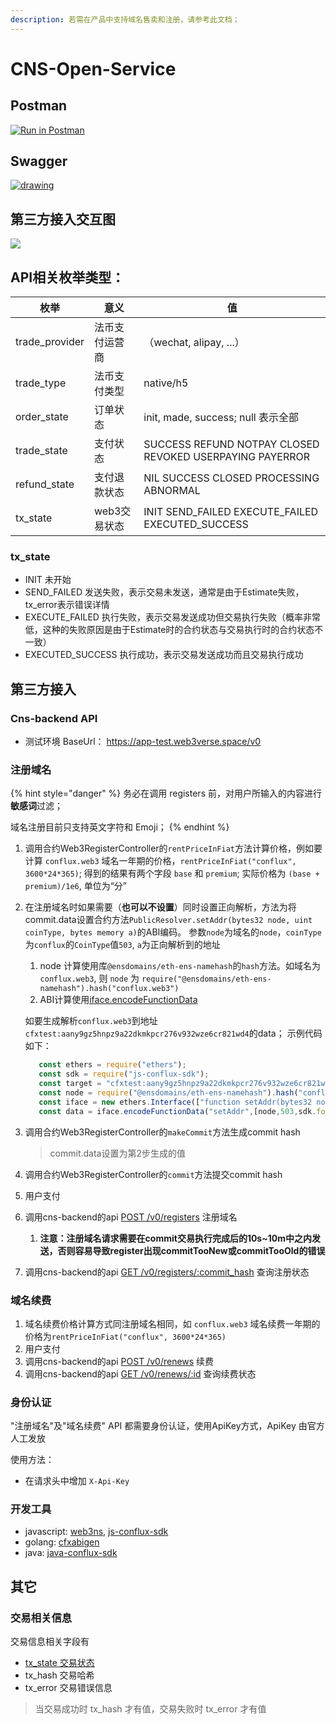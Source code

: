 ```yaml
---
description: 若需在产品中支持域名售卖和注册，请参考此文档；
---
```


# CNS-Open-Service

## Postman

[![Run in Postman](https://run.pstmn.io/button.svg)](https://app.getpostman.com/run-collection/22322698-cd32951a-a24f-4fd5-a9fb-2e26f057532c?action=collection%2Ffork\&collection-url=entityId%3D22322698-cd32951a-a24f-4fd5-a9fb-2e26f057532c%26entityType%3Dcollection%26workspaceId%3D0df0c5b3-6c0a-47ee-ab26-8ba0139261e4)

## Swagger

[![drawing](https://static1.smartbear.co/swagger/media/assets/images/swagger\_logo.svg)](http://101.42.88.184/swagger/cns-backend/)

## 第三方接入交互图

![](https://note.youdao.com/yws/api/personal/file/WEB3b48793e4e39f246359a449cbdecc7eb?method=download\&shareKey=7747d123352bb7fbd4f1273639661bac)

## API相关枚举类型：

| 枚举            | 意义           | 值                                                       |
| --------------- | -------------- | -------------------------------------------------------- |
| trade\_provider | 法币支付运营商 | （wechat, alipay, ...）                                  |
| trade\_type     | 法币支付类型   | native/h5                                                |
| order\_state    | 订单状态       | init, made, success; null 表示全部                       |
| trade\_state    | 支付状态       | SUCCESS REFUND NOTPAY CLOSED REVOKED USERPAYING PAYERROR |
| refund\_state   | 支付退款状态   | NIL SUCCESS CLOSED PROCESSING ABNORMAL                   |
| tx\_state       | web3交易状态   | INIT SEND\_FAILED EXECUTE\_FAILED EXECUTED\_SUCCESS      |

### tx\_state

* INIT 未开始
* SEND\_FAILED 发送失败，表示交易未发送，通常是由于Estimate失败，tx\_error表示错误详情
* EXECUTE\_FAILED 执行失败，表示交易发送成功但交易执行失败（概率非常低，这种的失败原因是由于Estimate时的合约状态与交易执行时的合约状态不一致）
* EXECUTED\_SUCCESS 执行成功，表示交易发送成功而且交易执行成功

## 第三方接入

### Cns-backend API

* 测试环境 BaseUrl： https://app-test.web3verse.space/v0
### 注册域名

{% hint style="danger" %}
务必在调用 registers 前，对用户所输入的内容进行**敏感词**过滤；

域名注册目前只支持英文字符和 Emoji；
{% endhint %}

1. 调用合约Web3RegisterController的`rentPriceInFiat`方法计算价格，例如要计算 `conflux.web3` 域名一年期的价格，`rentPriceInFiat("conflux", 3600*24*365)`; 得到的结果有两个字段 `base` 和 `premium`; 实际价格为 `(base + premium)/1e6`, 单位为“分”
2. 在注册域名时如果需要（**也可以不设置**）同时设置正向解析，方法为将commit.data设置合约方法`PublicResolver.setAddr(bytes32 node, uint coinType, bytes memory a)`的ABI编码。 参数`node`为域名的`node`，`coinType`为`conflux`的`CoinType`值`503`, `a`为正向解析到的地址
   1. node 计算使用库`@ensdomains/eth-ens-namehash`的`hash`方法。如域名为 `conflux.web3`, 则 `node` 为 `require("@ensdomains/eth-ens-namehash").hash("conflux.web3") `
   2. ABI计算使用[iface.encodeFunctionData](https://docs.ethers.org/v5/api/utils/abi/interface/#Interface--encoding)

   如要生成解析`conflux.web3`到地址`cfxtest:aany9gz5hnpz9a22dkmkpcr276v932wze6cr821wd4`的data； 示例代码如下：
   ```js
      const ethers = require("ethers");
      const sdk = require("js-conflux-sdk");
      const target = "cfxtest:aany9gz5hnpz9a22dkmkpcr276v932wze6cr821wd4"; // 要正向解析到的地址
      const node = require("@ensdomains/eth-ens-namehash").hash("conflux.web3");
      const iface = new ethers.Interface(["function setAddr(bytes32 node, uint coinType, bytes memory a)"]);
      const data = iface.encodeFunctionData("setAddr",[node,503,sdk.format.hexAddress(target)])
   ```

3.  调用合约Web3RegisterController的`makeCommit`方法生成commit hash
    > commit.data设置为第2步生成的值
4. 调用合约Web3RegisterController的`commit`方法提交commit hash
5. 用户支付
6. 调用cns-backend的api [POST /v0/registers](http://101.42.88.184:8090/swagger\_ui\_dist/#/Registers/MakeRegisterOrder) 注册域名
   1. **注意：注册域名请求需要在commit交易执行完成后的10s~10m中之内发送，否则容易导致register出现commitTooNew或commitTooOld的错误**
7. 调用cns-backend的api [GET /v0/registers/:commit\_hash](http://101.42.88.184:8090/swagger\_ui\_dist/#/Registers/Register) 查询注册状态

### 域名续费

1. 域名续费价格计算方式同注册域名相同，如 `conflux.web3` 域名续费一年期的价格为`rentPriceInFiat("conflux", 3600*24*365)`
2. 用户支付
3. 调用cns-backend的api [POST /v0/renews](http://101.42.88.184:8090/swagger\_ui\_dist/#/Renews/Renew) 续费
4. 调用cns-backend的api [GET /v0/renews/:id](http://101.42.88.184:8090/swagger\_ui\_dist/#/Renews/GetRenew) 查询续费状态

### 身份认证

"注册域名"及"域名续费" API 都需要身份认证，使用ApiKey方式，ApiKey 由官方人工发放

使用方法：

* 在请求头中增加 `X-Api-Key`

### 开发工具
- javascript: [web3ns](https://github.com/web3-identity/web3ns.js), [js-conflux-sdk](https://github.com/Conflux-Chain/js-conflux-sdk)
- golang: [cfxabigen](https://docs.confluxnetwork.org/go-conflux-sdk/cfxabigen)
- java: [java-conflux-sdk](https://github.com/Conflux-Chain/java-conflux-sdk)
## 其它

### 交易相关信息

交易信息相关字段有

* [tx\_state 交易状态](cns-backend.md#tx\_state)
* tx\_hash 交易哈希
* tx\_error 交易错误信息

> 当交易成功时 tx\_hash 才有值，交易失败时 tx\_error 才有值
